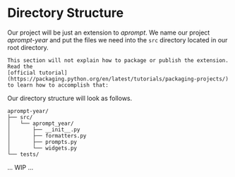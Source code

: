 # Directory Structure

Our project will be just an extension to *aprompt*. We name our project
*aprompt-year* and put the files we need into the `src` directory
located in our root directory.

```{attention}
This section will not explain how to package or publish the extension.
Read the
[official tutorial](https://packaging.python.org/en/latest/tutorials/packaging-projects/)
to learn how to accomplish that:
```

Our directory structure will look as follows.

```text
aprompt-year/
├── src/
│   └── aprompt_year/
│       ├── __init__.py
│       ├── formatters.py
│       ├── prompts.py
│       └── widgets.py
└── tests/
```

... WIP ...
